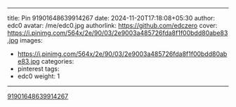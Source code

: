 
---
title: Pin 91901648639914267
date: 2024-11-20T17:18:08+05:30
author: edc0
avatar: /me/edc0.jpg
authorlink: https://github.com/edczero
cover: https://i.pinimg.com/564x/2e/90/03/2e9003a485726fda8f1f00bdd80abe83.jpg
images:
   - https://i.pinimg.com/564x/2e/90/03/2e9003a485726fda8f1f00bdd80abe83.jpg
categories:
  - pinterest
tags:
  - edc0
weight: 1
---

<!--more-->

[91901648639914267](https://in.pinterest.com/pin/91901648639914267/)

	